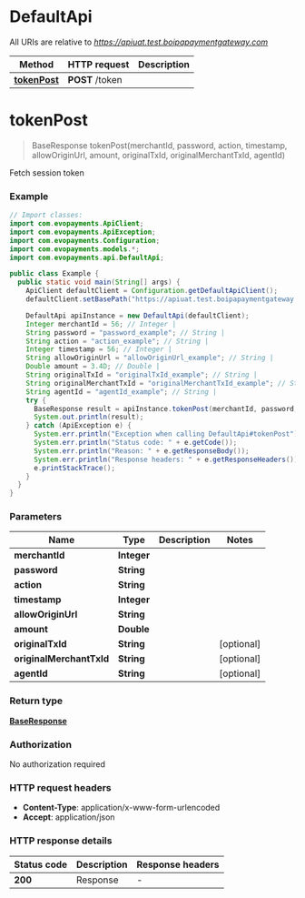 # DefaultApi

All URIs are relative to *https://apiuat.test.boipapaymentgateway.com*

Method | HTTP request | Description
------------- | ------------- | -------------
[**tokenPost**](DefaultApi.md#tokenPost) | **POST** /token | 


<a name="tokenPost"></a>
# **tokenPost**
> BaseResponse tokenPost(merchantId, password, action, timestamp, allowOriginUrl, amount, originalTxId, originalMerchantTxId, agentId)



Fetch session token

### Example
```java
// Import classes:
import com.evopayments.ApiClient;
import com.evopayments.ApiException;
import com.evopayments.Configuration;
import com.evopayments.models.*;
import com.evopayments.api.DefaultApi;

public class Example {
  public static void main(String[] args) {
    ApiClient defaultClient = Configuration.getDefaultApiClient();
    defaultClient.setBasePath("https://apiuat.test.boipapaymentgateway.com");

    DefaultApi apiInstance = new DefaultApi(defaultClient);
    Integer merchantId = 56; // Integer | 
    String password = "password_example"; // String | 
    String action = "action_example"; // String | 
    Integer timestamp = 56; // Integer | 
    String allowOriginUrl = "allowOriginUrl_example"; // String | 
    Double amount = 3.4D; // Double | 
    String originalTxId = "originalTxId_example"; // String | 
    String originalMerchantTxId = "originalMerchantTxId_example"; // String | 
    String agentId = "agentId_example"; // String | 
    try {
      BaseResponse result = apiInstance.tokenPost(merchantId, password, action, timestamp, allowOriginUrl, amount, originalTxId, originalMerchantTxId, agentId);
      System.out.println(result);
    } catch (ApiException e) {
      System.err.println("Exception when calling DefaultApi#tokenPost");
      System.err.println("Status code: " + e.getCode());
      System.err.println("Reason: " + e.getResponseBody());
      System.err.println("Response headers: " + e.getResponseHeaders());
      e.printStackTrace();
    }
  }
}
```

### Parameters

Name | Type | Description  | Notes
------------- | ------------- | ------------- | -------------
 **merchantId** | **Integer**|  |
 **password** | **String**|  |
 **action** | **String**|  |
 **timestamp** | **Integer**|  |
 **allowOriginUrl** | **String**|  |
 **amount** | **Double**|  |
 **originalTxId** | **String**|  | [optional]
 **originalMerchantTxId** | **String**|  | [optional]
 **agentId** | **String**|  | [optional]

### Return type

[**BaseResponse**](BaseResponse.md)

### Authorization

No authorization required

### HTTP request headers

 - **Content-Type**: application/x-www-form-urlencoded
 - **Accept**: application/json

### HTTP response details
| Status code | Description | Response headers |
|-------------|-------------|------------------|
**200** | Response |  -  |

